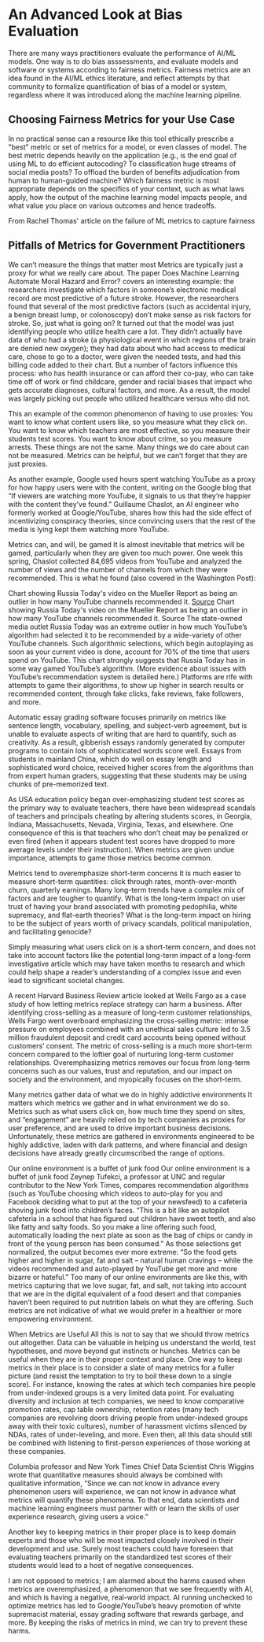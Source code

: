 # An Advanced Look at Bias Evaluation

There are many ways practitioners evaluate the performance of AI/ML models. One way is to do bias asssessments, and evaluate models and software or systems according to fairness metrics. Fairness metrics are an idea found in the AI/ML ethics literature, and reflect attempts by that community to formalize quantification of bias of a model or system, regardless where it was introduced along the machine learning pipeline.

## Choosing Fairness Metrics for your Use Case

In no practical sense can a resource like this tool ethically prescribe a "best" metric or set of metrics for a model, or even classes of model.  The best metric depends heavily on the application (e.g., is the end goal of using ML to do efficient autocoding? To classification huge streams of social media posts? To offload the burden of benefits adjudication from human to human-guided machine?
Which fairness metric is most appropriate depends on the specifics of your context, such as what laws apply, how the output of the machine learning model impacts people, and what value you place on various outcomes and hence tradeoffs. 



From Rachel Thomas' article on the failure of ML metrics to capture fairness

## Pitfalls of Metrics for Government Practitioners

We can’t measure the things that matter most
Metrics are typically just a proxy for what we really care about. The paper Does Machine Learning Automate Moral Hazard and Error? covers an interesting example: the researchers investigate which factors in someone’s electronic medical record are most predictive of a future stroke. However, the researchers found that several of the most predictive factors (such as accidental injury, a benign breast lump, or colonoscopy) don’t make sense as risk factors for stroke. So, just what is going on? It turned out that the model was just identifying people who utilize health care a lot. They didn’t actually have data of who had a stroke (a physiological event in which regions of the brain are denied new oxygen); they had data about who had access to medical care, chose to go to a doctor, were given the needed tests, and had this billing code added to their chart. But a number of factors influence this process: who has health insurance or can afford their co-pay, who can take time off of work or find childcare, gender and racial biases that impact who gets accurate diagnoses, cultural factors, and more. As a result, the model was largely picking out people who utilized healthcare versus who did not.

This an example of the common phenomenon of having to use proxies: You want to know what content users like, so you measure what they click on. You want to know which teachers are most effective, so you measure their students test scores. You want to know about crime, so you measure arrests. These things are not the same. Many things we do care about can not be measured. Metrics can be helpful, but we can’t forget that they are just proxies.

As another example, Google used hours spent watching YouTube as a proxy for how happy users were with the content, writing on the Google blog that “If viewers are watching more YouTube, it signals to us that they’re happier with the content they’ve found.” Guillaume Chaslot, an AI engineer who formerly worked at Google/YouTube, shares how this had the side effect of incentivizing conspiracy theories, since convincing users that the rest of the media is lying kept them watching more YouTube.

Metrics can, and will, be gamed
It is almost inevitable that metrics will be gamed, particularly when they are given too much power. One week this spring, Chaslot collected 84,695 videos from YouTube and analyzed the number of views and the number of channels from which they were recommended. This is what he found (also covered in the Washington Post):

Chart showing Russia Today's video on the Mueller Report as being an outlier in how many YouTube channels recommended it. <a href='https://twitter.com/gchaslot/status/1121603851675553793?s=20'>Source</a>
Chart showing Russia Today's video on the Mueller Report as being an outlier in how many YouTube channels recommended it. Source
The state-owned media outlet Russia Today was an extreme outlier in how much YouTube’s algorithm had selected it to be recommended by a wide-variety of other YouTube channels. Such algorithmic selections, which begin autoplaying as soon as your current video is done, account for 70% of the time that users spend on YouTube. This chart strongly suggests that Russia Today has in some way gamed YouTube’s algorithm. (More evidence about issues with YouTube’s recommendation system is detailed here.) Platforms are rife with attempts to game their algorithms, to show up higher in search results or recommended content, through fake clicks, fake reviews, fake followers, and more.

Automatic essay grading software focuses primarily on metrics like sentence length, vocabulary, spelling, and subject-verb agreement, but is unable to evaluate aspects of writing that are hard to quantify, such as creativity. As a result, gibberish essays randomly generated by computer programs to contain lots of sophisticated words score well. Essays from students in mainland China, which do well on essay length and sophisticated word choice, received higher scores from the algorithms than from expert human graders, suggesting that these students may be using chunks of pre-memorized text.

As USA education policy began over-emphasizing student test scores as the primary way to evaluate teachers, there have been widespread scandals of teachers and principals cheating by altering students scores, in Georgia, Indiana, Massachusetts, Nevada, Virginia, Texas, and elsewhere. One consequence of this is that teachers who don’t cheat may be penalized or even fired (when it appears student test scores have dropped to more average levels under their instruction). When metrics are given undue importance, attempts to game those metrics become common.

Metrics tend to overemphasize short-term concerns
It is much easier to measure short-term quantities: click through rates, month-over-month churn, quarterly earnings. Many long-term trends have a complex mix of factors and are tougher to quantify. What is the long-term impact on user trust of having your brand associated with promoting pedophilia, white supremacy, and flat-earth theories? What is the long-term impact on hiring to be the subject of years worth of privacy scandals, political manipulation, and facilitating genocide?

Simply measuring what users click on is a short-term concern, and does not take into account factors like the potential long-term impact of a long-form investigative article which may have taken months to research and which could help shape a reader’s understanding of a complex issue and even lead to significant societal changes.

A recent Harvard Business Review article looked at Wells Fargo as a case study of how letting metrics replace strategy can harm a business. After identifying cross-selling as a measure of long-term customer relationships, Wells Fargo went overboard emphasizing the cross-selling metric: intense pressure on employees combined with an unethical sales culture led to 3.5 million fraudulent deposit and credit card accounts being opened without customers’ consent. The metric of cross-selling is a much more short-term concern compared to the loftier goal of nurturing long-term customer relationships. Overemphasizing metrics removes our focus from long-term concerns such as our values, trust and reputation, and our impact on society and the environment, and myopically focuses on the short-term.

Many metrics gather data of what we do in highly addictive environments
It matters which metrics we gather and in what environment we do so. Metrics such as what users click on, how much time they spend on sites, and “engagement” are heavily relied on by tech companies as proxies for user preference, and are used to drive important business decisions. Unfortunately, these metrics are gathered in environments engineered to be highly addictive, laden with dark patterns, and where financial and design decisions have already greatly circumscribed the range of options.

Our online environment is a buffet of junk food
Our online environment is a buffet of junk food
Zeynep Tufekci, a professor at UNC and regular contributor to the New York Times, compares recommendation algorithms (such as YouTube choosing which videos to auto-play for you and Facebook deciding what to put at the top of your newsfeed) to a cafeteria shoving junk food into children’s faces. “This is a bit like an autopilot cafeteria in a school that has figured out children have sweet teeth, and also like fatty and salty foods. So you make a line offering such food, automatically loading the next plate as soon as the bag of chips or candy in front of the young person has been consumed.” As those selections get normalized, the output becomes ever more extreme: “So the food gets higher and higher in sugar, fat and salt – natural human cravings – while the videos recommended and auto-played by YouTube get more and more bizarre or hateful.” Too many of our online environments are like this, with metrics capturing that we love sugar, fat, and salt, not taking into account that we are in the digital equivalent of a food desert and that companies haven’t been required to put nutrition labels on what they are offering. Such metrics are not indicative of what we would prefer in a healthier or more empowering environment.

When Metrics are Useful
All this is not to say that we should throw metrics out altogether. Data can be valuable in helping us understand the world, test hypotheses, and move beyond gut instincts or hunches. Metrics can be useful when they are in their proper context and place. One way to keep metrics in their place is to consider a slate of many metrics for a fuller picture (and resist the temptation to try to boil these down to a single score). For instance, knowing the rates at which tech companies hire people from under-indexed groups is a very limited data point. For evaluating diversity and inclusion at tech companies, we need to know comparative promotion rates, cap table ownership, retention rates (many tech companies are revolving doors driving people from under-indexed groups away with their toxic cultures), number of harassment victims silenced by NDAs, rates of under-leveling, and more. Even then, all this data should still be combined with listening to first-person experiences of those working at these companies.

Columbia professor and New York Times Chief Data Scientist Chris Wiggins wrote that quantitative measures should always be combined with qualitative information, “Since we can not know in advance every phenomenon users will experience, we can not know in advance what metrics will quantify these phenomena. To that end, data scientists and machine learning engineers must partner with or learn the skills of user experience research, giving users a voice.”

Another key to keeping metrics in their proper place is to keep domain experts and those who will be most impacted closely involved in their development and use. Surely most teachers could have foreseen that evaluating teachers primarily on the standardized test scores of their students would lead to a host of negative consequences.

I am not opposed to metrics; I am alarmed about the harms caused when metrics are overemphasized, a phenomenon that we see frequently with AI, and which is having a negative, real-world impact. AI running unchecked to optimize metrics has led to Google/YouTube’s heavy promotion of white supremacist material, essay grading software that rewards garbage, and more. By keeping the risks of metrics in mind, we can try to prevent these harms.

